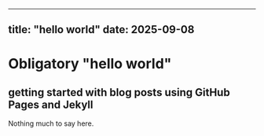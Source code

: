  ---
title: "hello world"
date: 2025-09-08
---

# Obligatory "hello world"
## getting started with blog posts using GitHub Pages and Jekyll

Nothing much to say here.
